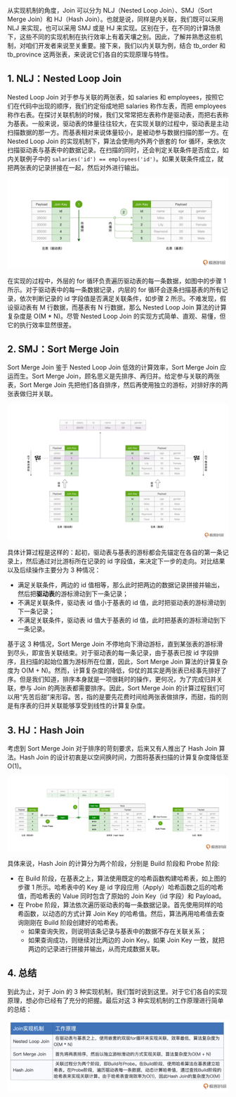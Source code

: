 从实现机制的角度，Join 可以分为 NLJ（Nested Loop Join）、SMJ（Sort Merge Join）和 HJ（Hash Join）。也就是说，同样是内关联，我们既可以采用 NLJ 来实现，也可以采用 SMJ 或是 HJ 来实现。区别在于，在不同的计算场景下，这些不同的实现机制在执行效率上有着天壤之别。因此，了解并熟悉这些机制，对咱们开发者来说至关重要。接下来，我们以内关联为例，结合 tb_order 和 tb_province 这两张表，来说说它们各自的实现原理与特性。

## 1. NLJ：Nested Loop Join

Nested Loop Join 对于参与关联的两张表，如 salaries 和 employees，按照它们在代码中出现的顺序，我们约定俗成地把 salaries 称作左表，而把 employees 称作右表。在探讨关联机制的时候，我们又常常把左表称作是驱动表，而把右表称为基表。一般来说，驱动表的体量往往较大，在实现关联的过程中，驱动表是主动扫描数据的那一方。而基表相对来说体量较小，是被动参与数据扫描的那一方。在 Nested Loop Join 的实现机制下，算法会使用内外两个嵌套的 for 循环，来依次扫描驱动表与基表中的数据记录。在扫描的同时，还会判定关联条件是否成立，如内关联例子中的 `salaries('id') == employees('id')`。如果关联条件成立，就把两张表的记录拼接在一起，然后对外进行输出。

![](img-spark-sql-join-mechanisms-1.webp)

在实现的过程中，外层的 for 循环负责遍历驱动表的每一条数据，如图中的步骤 1 所示。对于驱动表中的每一条数据记录，内层的 for 循环会逐条扫描基表的所有记录，依次判断记录的 id 字段值是否满足关联条件，如步骤 2 所示。不难发现，假设驱动表有 M 行数据，而基表有 N 行数据，那么 Nested Loop Join 算法的计算复杂度是 O(M * N)。尽管 Nested Loop Join 的实现方式简单、直观、易懂，但它的执行效率显然很差。

## 2. SMJ：Sort Merge Join

Sort Merge Join 鉴于 Nested Loop Join 低效的计算效率，Sort Merge Join 应运而生。Sort Merge Join，顾名思义是先排序、再归并。给定参与关联的两张表，Sort Merge Join 先把他们各自排序，然后再使用独立的游标，对排好序的两张表做归并关联。

![](img-spark-sql-join-mechanisms-2.webp)

具体计算过程是这样的：起初，驱动表与基表的游标都会先锚定在各自的第一条记录上，然后通过对比游标所在记录的 id 字段值，来决定下一步的走向。对比结果以及后续操作主要分为 3 种情况：
- 满足关联条件，两边的 id 值相等，那么此时把两边的数据记录拼接并输出，然后把**驱动表**的游标滑动到下一条记录；
- 不满足关联条件，驱动表 id 值小于基表的 id 值，此时把驱动表的游标滑动到下一条记录；
- 不满足关联条件，驱动表 id 值大于基表的 id 值，此时把基表的游标滑动到下一条记录。

基于这 3 种情况，Sort Merge Join 不停地向下滑动游标，直到某张表的游标滑到尽头，即宣告关联结束。对于驱动表的每一条记录，由于基表已按 id 字段排序，且扫描的起始位置为游标所在位置，因此，Sort Merge Join 算法的计算复杂度为 O(M + N)。然而，计算复杂度的降低，仰仗的其实是两张表已经事先排好了序。但是我们知道，排序本身就是一项很耗时的操作，更何况，为了完成归并关联，参与 Join 的两张表都需要排序。因此，Sort Merge Join 的计算过程我们可以用“先苦后甜”来形容。苦，指的是要先花费时间给两张表做排序，而甜，指的则是有序表的归并关联能够享受到线性的计算复杂度。

## 3. HJ：Hash Join

考虑到 Sort Merge Join 对于排序的苛刻要求，后来又有人推出了 Hash Join 算法。Hash Join 的设计初衷是以空间换时间，力图将基表扫描的计算复杂度降低至 O(1)。

![](img-spark-sql-join-mechanisms-3.webp)

具体来说，Hash Join 的计算分为两个阶段，分别是 Build 阶段和 Probe 阶段:
- 在 Build 阶段，在基表之上，算法使用既定的哈希函数构建哈希表，如上图的步骤 1 所示。哈希表中的 Key 是 id 字段应用（Apply）哈希函数之后的哈希值，而哈希表的 Value 同时包含了原始的 Join Key（id 字段）和 Payload。
- 在 Probe 阶段，算法依次遍历驱动表的每一条数据记录。首先使用同样的哈希函数，以动态的方式计算 Join Key 的哈希值。然后，算法再用哈希值去查询刚刚在 Build 阶段创建好的哈希表。
  - 如果查询失败，则说明该条记录与基表中的数据不存在关联关系；
  - 如果查询成功，则继续对比两边的 Join Key。如果 Join Key 一致，就把两边的记录进行拼接并输出，从而完成数据关联。

## 4. 总结

到此为止，对于 Join 的 3 种实现机制，我们暂时说到这里。对于它们各自的实现原理，想必你已经有了充分的把握。最后对这 3 种实现机制的工作原理进行简单的总结：

![](img-spark-sql-join-mechanisms-4.webp)
